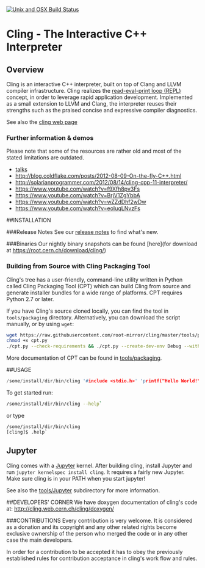 
[![Unix and OSX Build Status](https://travis-ci.org/root-mirror/cling.svg?branch=master)](https://travis-ci.org/root-mirror/cling)

# Cling - The Interactive C++ Interpreter


## Overview

Cling is an interactive C++ interpreter, built on top of Clang and LLVM compiler
infrastructure. Cling realizes the [read-eval-print loop
(REPL)](http://en.wikipedia.org/wiki/Read%E2%80%93eval%E2%80%93print_loop)
concept, in order to leverage rapid application development. Implemented as a
small extension to LLVM and Clang, the interpreter reuses their strengths such
as the praised concise and expressive compiler diagnostics.

See also the [cling web page](https://cdn.rawgit.com/root-mirror/cling/master/www/index.html)


### Further information & demos

Please note that some of the resources are rather old and most of the stated
limitations are outdated.
  * [talks](www/docs/talks)
  * http://blog.coldflake.com/posts/2012-08-09-On-the-fly-C++.html
  * http://solarianprogrammer.com/2012/08/14/cling-cpp-11-interpreter/
  * https://www.youtube.com/watch?v=f9Xfh8pv3Fs
  * https://www.youtube.com/watch?v=BrjV1ZgYbbA
  * https://www.youtube.com/watch?v=wZZdDhf2wDw
  * https://www.youtube.com/watch?v=eoIuqLNvzFs


##INSTALLATION


###Release Notes
  See our [release notes](docs/ReleaseNotes.md) to find what's new.


###Binaries
Our nightly binary snapshots can be found
[here](for download at https://root.cern.ch/download/cling/)


### Building from Source with Cling Packaging Tool

Cling's tree has a user-friendly, command-line utility written in Python called
Cling Packaging Tool (CPT) which can build Cling from source and generate
installer bundles for a wide range of platforms. CPT requires Python 2.7 or
later.

If you have Cling's source cloned locally, you can find the tool in
`tools/packaging` directory. Alternatively, you can download the script
manually, or by using `wget`:

```sh
wget https://raw.githubusercontent.com/root-mirror/cling/master/tools/packaging/cpt.py
chmod +x cpt.py
./cpt.py --check-requirements && ./cpt.py --create-dev-env Debug --with-workdir=./cling-build/
```

More documentation of CPT can be found in [tools/packaging](tree/master/tools/packaging).


##USAGE
```c++
/some/install/dir/bin/cling '#include <stdio.h>' 'printf("Hello World!\n")'`
```

To get started run:
```bash
/some/install/dir/bin/cling --help`
```
or type
```
/some/install/dir/bin/cling
[cling]$ .help`
```


## Jupyter

Cling comes with a [Jupyter](http://jupyter.org) kernel. After building cling,
install Jupyter and run `jupyter kernelspec install cling`. It requires a fairly
new Jupyter. Make sure cling is in your PATH when you start jupyter!

See also the [tools/Jupyter](tools/Jupyter) subdirectory for more information.


##DEVELOPERS' CORNER
We have doxygen documentation of cling's code at: http://cling.web.cern.ch/cling/doxygen/


###CONTRIBUTIONS
Every contribution is very welcome. It is considered as a donation and its
copyright and any other related rights become exclusive ownership of the person
who merged the code or in any other case the main developers.

In order for a contribution to be accepted it has to obey the previously
established rules for contribution acceptance in cling's work flow and rules.
